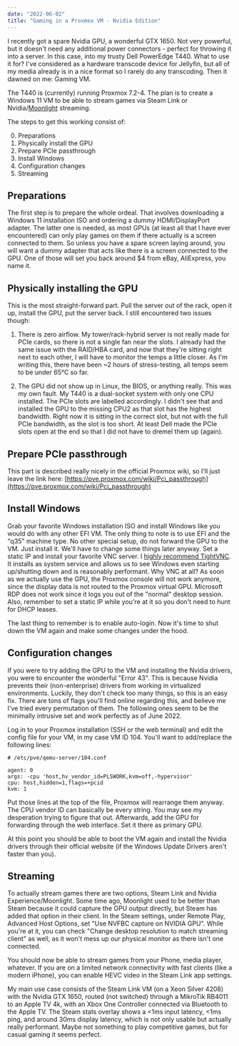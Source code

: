 ```yaml
---
date: "2022-06-02"
title: "Gaming in a Proxmox VM - Nvidia Edition"
---
```


I recently got a spare Nvidia GPU, a wonderful GTX 1650. Not very powerful, but it doesn't need any additional power connectors - perfect for throwing it into a server. In this case, into my trusty Dell PowerEdge T440. What to use it for? I've considered as a hardware transcode device for Jellyfin, but all of my media already is in a nice format so I rarely do any transcoding. Then it dawned on me: Gaming VM.

The T440 is (currently) running Proxmox 7.2-4. The plan is to create a Windows 11 VM to be able to stream games via Steam Link or Nvidia/[Moonlight](https://moonlight-stream.org/) streaming.

The steps to get this working consist of:

0. Preparations
1. Physically install the GPU
2. Prepare PCIe passthrough
3. Install Windows
4. Configuration changes
5. Streaming

## Preparations

The first step is to prepare the whole ordeal. That involves downloading a Windows 11 installation ISO and ordering a dummy HDMI/DisplayPort adapter. The latter one is needed, as most GPUs (at least all that I have ever encountered) can only play games on them if there actually is a screen connected to them. So unless you have a spare screen laying around, you will want a dummy adapter that acts like there is a screen connected to the GPU. One of those will set you back around $4 from eBay, AliExpress, you name it.

## Physically installing the GPU

This is the most straight-forward part. Pull the server out of the rack, open it up, install the GPU, put the server back. I still encountered two issues though:

1. There is zero airflow. My tower/rack-hybrid server is not really made for PCIe cards, so there is not a single fan near the slots. I already had the same issue with the RAID/HBA card, and now that they're sitting right next to each other, I will have to monitor the temps a little closer. As I'm writing this, there have been ~2 hours of stress-testing, all temps seem to be under 65°C so far.

2. The GPU did not show up in Linux, the BIOS, or anything really. This was my own fault. My T440 is a dual-socket system with only one CPU installed. The PCIe slots are labelled accordingly. I didn't see that and installed the GPU to the missing CPU2 as that slot has the highest bandwidth. Right now it is sitting in the correct slot, but not with the full PCIe bandwidth, as the slot is too short. At least Dell made the PCIe slots open at the end so that I did not have to dremel them up (again).

## Prepare PCIe passthrough

This part is described really nicely in the official Proxmox wiki, so I'll just leave the link here: [https://pve.proxmox.com/wiki/Pci_passthrough](https://pve.proxmox.com/wiki/Pci_passthrough)

## Install Windows

Grab your favorite Windows installation ISO and install Windows like you would do with any other EFI VM. The only thing to note is to use EFI and the "q35" machine type. No other special setup, do not forward the GPU to the VM. Just install it. We'll have to change some things later anyway. Set a static IP and install your favorite VNC server. I [highly recommend TightVNC](https://www.tightvnc.com/). It installs as system service and allows us to see Windows even starting up/shutting down and is reasonably performant. Why VNC at all? As soon as we actually use the GPU, the Proxmox console will not work anymore, since the display data is not routed to the Proxmox virtual GPU. Microsoft RDP does not work since it logs you out of the "normal" desktop session. Also, remember to set a static IP while you're at it so you don't need to hunt for DHCP leases.

The last thing to remember is to enable auto-login. Now it's time to shut down the VM again and make some changes under the hood.

## Configuration changes

If you were to try adding the GPU to the VM and installing the Nvidia drivers, you were to encounter the wonderful "Error 43". This is because Nvidia prevents their (non-enterprise) drivers from working in virtualized environments. Luckily, they don't check too many things, so this is an easy fix. There are tons of flags you'll find online regarding this, and believe me I've tried every permutation of them. The following ones seem to be the minimally intrusive set and work perfectly as of June 2022.

Log in to your Proxmox installation (SSH or the web terminal) and edit the config file for your VM, in my case VM ID 104. You'll want to add/replace the following lines:

```console
# /etc/pve/qemu-server/104.conf

agent: 0
args: -cpu 'host,hv_vendor_id=PLSWORK,kvm=off,-hypervisor'
cpu: host,hidden=1,flags=+pcid
kvm: 1
```

Put those lines at the top of the file, Proxmox will rearrange them anyway. The CPU vendor ID can basically be every string. You may see my desperation trying to figure that out. Afterwards, add the GPU for forwarding through the web interface. Set it there as primary GPU.

At this point you should be able to boot the VM again and install the Nvidia drivers through their official website (if the Windows Update Drivers aren't faster than you).

## Streaming

To actually stream games there are two options, Steam Link and Nvidia Experience/Moonlight. Some time ago, Moonlight used to be better than Steam because it could capture the GPU output directly, but Steam has added that option in their client. In the Steam settings, under Remote Play, Advanced Host Options, set "Use NVFBC capture on NVIDIA GPU". While you're at it, you can check "Change desktop resolution to match streaming client" as well, as it won't mess up our physical monitor as there isn't one connected.

You should now be able to stream games from your Phone, media player, whatever. If you are on a limited network connectivity with fast clients (like a modern iPhone), you can enable HEVC video in the Steam Link app settings.

My main use case consists of the Steam Link VM (on a Xeon Silver 4208) with the Nvidia GTX 1650, routed (not switched) through a MikroTik RB4011 to an Apple TV 4k, with an Xbox One Controller connected via Bluetooth to the Apple TV. The Steam stats overlay shows a <1ms input latency, <1ms ping, and around 30ms display latency, which is not only usable but actually really performant. Maybe not something to play competitive games, but for casual gaming it seems perfect.
